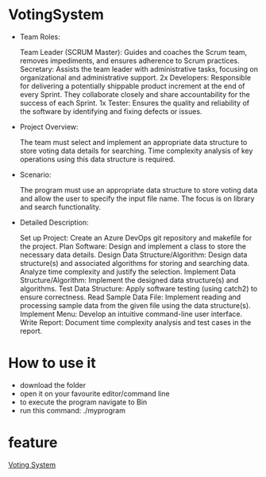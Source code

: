 # VotingSystem

- Team Roles:
  
  Team Leader (SCRUM Master): Guides and coaches the Scrum team, removes impediments, and ensures adherence to Scrum practices.
  Secretary: Assists the team leader with administrative tasks, focusing on organizational and administrative support.
  2x Developers: Responsible for delivering a potentially shippable product increment at the end of every Sprint. They collaborate closely and share accountability for the success of each Sprint.
  1x Tester: Ensures the quality and reliability of the software by identifying and fixing defects or issues.
  
- Project Overview:
  
  The team must select and implement an appropriate data structure to store voting data details for searching.
  Time complexity analysis of key operations using this data structure is required.
  
- Scenario:
  
  The program must use an appropriate data structure to store voting data and allow the user to specify the input file name. The focus is on library and search functionality.
  
- Detailed Description:
  
  Set up Project: Create an Azure DevOps git repository and makefile for the project.
  Plan Software: Design and implement a class to store the necessary data details.
  Design Data Structure/Algorithm: Design data structure(s) and associated algorithms for storing and searching data. Analyze time complexity and justify the selection.
  Implement Data Structure/Algorithm: Implement the designed data structure(s) and algorithms.
  Test Data Structure: Apply software testing (using catch2) to ensure correctness.
  Read Sample Data File: Implement reading and processing sample data from the given file using the data structure(s).
  Implement Menu: Develop an intuitive command-line user interface.
  Write Report: Document time complexity analysis and test cases in the report.
  
#  How to use it 
- download the folder
- open it on your favourite editor/command line 
- to execute the program navigate to Bin
- run this command: ./myprogram
  
# feature
[Voting System ](https://github.com/Oseembiya/VotingSystem)

 
